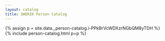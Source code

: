 ```yaml
---
layout: catalog
title: SWERIK Person Catalog
---
```

{% assign p = site.data._person-catalog.i-PPkBrVcWDXzrNGbQM8yTDH %}
{% include person-catalog.html p=p %}

